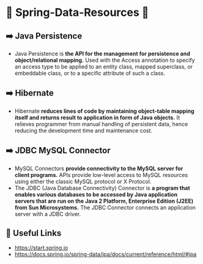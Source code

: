 # 🌱 Spring-Data-Resources 🌱

## ➡️ Java Persistence
- Java Persistence is **the API for the management for persistence and object/relational mapping.** Used with the Access annotation to specify an access type to be applied to an entity class, mapped superclass, or embeddable class, or to a specific attribute of such a class.

## ➡️ Hibernate
- Hibernate **reduces lines of code by maintaining object-table mapping itself and returns result to application in form of Java objects.** It relieves programmer from manual handling of persistent data, hence reducing the development time and maintenance cost.

## ➡️ JDBC MySQL Connector
- MySQL Connectors **provide connectivity to the MySQL server for client programs.** APIs provide low-level access to MySQL resources using either the classic MySQL protocol or X Protocol.
- The JDBC (Java Database Connectivity) Connector is **a program that enables various databases to be accessed by Java application servers that are run on the Java 2 Platform, Enterprise Edition (J2EE) from Sun Microsystems.** The JDBC Connector connects an application server with a JDBC driver.

## 🔗 Useful Links
 - https://start.spring.io
 - https://docs.spring.io/spring-data/jpa/docs/current/reference/html/#jpa
